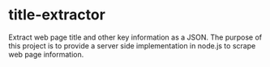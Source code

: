 # title-extractor
Extract web page title and other key information as a JSON. The purpose of this project is to provide a server side implementation in node.js to scrape web page information.

